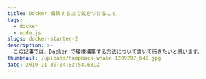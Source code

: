 ```yaml
---
title: Docker 構築する上で気をつけること
tags: 
  - docker 
  - node.js 
slugs: docker-starter-2
description: >-
  この記事では、Docker で環境構築する方法について書いて行きたいと思います。
thumbnail: /uploads/humpback-whale-1209297_640.jpg
date: 2019-11-30T04:52:54.681Z
---
```



